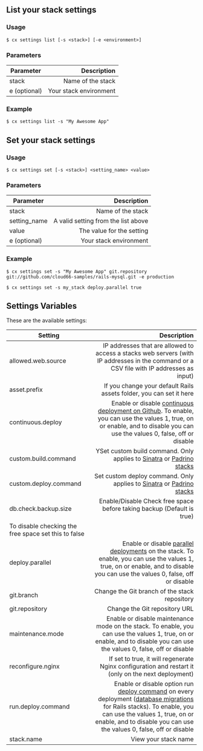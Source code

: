 
## List your stack settings


### Usage

```
$ cx settings list [-s <stack>] [-e <environment>]
```




### Parameters

|		Parameter 		   |  Description    |
|--------------------------|----------------:|
|stack 					   | Name of the stack |
|e (optional) 	  		   | Your stack environment |

### Example

```
$ cx settings list -s "My Awesome App"
```


## Set your stack settings


### Usage

```
$ cx settings set [-s <stack>] <setting_name> <value>
```




### Parameters

|		Parameter 		   |   Description    |
|--------------------------| ----------------:|
|stack 					   |Name of the stack|
|setting_name 	   | 	A valid setting from the list above |
|value	   | The value for the setting |
|e (optional) 	   | 	Your stack environment |

### Example

```
$ cx settings set -s "My Awesome App" git.repository git://github.com/cloud66-samples/rails-mysql.git -e production

$ cx settings set -s my_stack deploy.parallel true
```


## Settings Variables

These are the available settings:

|		Setting 		   |  Description    |
|--------------------------| ----------------:|
|allowed.web.source				   | IP addresses that are allowed to access a stacks web servers (with IP addresses in the command or a CSV file with IP addresses as input) |
|asset.prefix		   		| If you change your default Rails assets folder, you can set it here |
|continuous.deploy	   | Enable or disable [continuous deployment on Github](). To enable, you can use the values 1, true, on or enable, and to disable you can use the values 0, false, off or disable |
|custom.build.command 	   | YSet custom build command. Only applies to [Sinatra]() or [Padrino stacks]() |
|custom.deploy.command			   | Set custom deploy command. Only applies to [Sinatra]() or [Padrino stacks]() |
|db.check.backup.size		   		| Enable/Disable Check free space before taking backup (Default is true) 
To disable checking the free space set this to false|
|deploy.parallel	   | Enable or disable [parallel deployments]() on the stack. To enable, you can use the values 1, true, on or enable, and to disable you can use the values 0, false, off or disable |
|git.branch 	   | Change the Git branch of the stack repository |
|git.repository	   | Change the Git repository URL|
|maintenance.mode			   |Enable or disable maintenance mode on the stack. To enable, you can use the values 1, true, on or enable, and to disable you can use the values 0, false, off or disable|
|reconfigure.nginx		   		| If set to true, it will regenerate Nginx configuration and restart it (only on the next deployment)|
|run.deploy.command	   | Enable or disable option run [deploy command]() on every deployment ([database migrations]() for Rails stacks). To enable, you can use the values 1, true, on or enable, and to disable you can use the values 0, false, off or disable |
|stack.name 	   | View your stack name |

